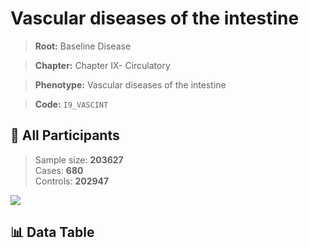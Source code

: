 # Vascular diseases of the intestine

> **Root:** Baseline Disease  

> **Chapter:** Chapter IX- Circulatory  

> **Phenotype:** Vascular diseases of the intestine  

> **Code:** `I9_VASCINT`

## 🧪 All Participants  
> Sample size: **203627**  
> Cases: **680**  
> Controls: **202947**
<img src="/Sensitive/Figures/ALL/Incidence/I9_VASCINT.png"/>

## 📊 Data Table
<CsvTableMRF src="/Sensitive/Data/ALL/Incidence/COX_I9_VASCINT.csv"/>

